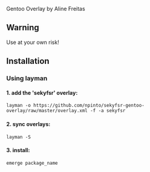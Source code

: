 Gentoo Overlay by Aline Freitas

## Warning

Use at your own risk!

## Installation

### Using layman

#### 1. add the 'sekyfsr' overlay:
    layman -o https://github.com/npinto/sekyfsr-gentoo-overlay/raw/master/overlay.xml -f -a sekyfsr

#### 2. sync overlays:
    layman -S

#### 3. install:
    emerge package_name
